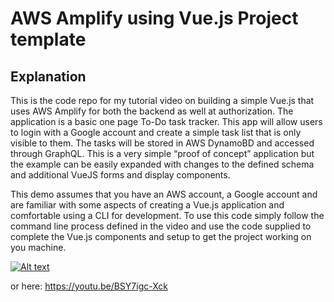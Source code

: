 # AWS Amplify using Vue.js Project template

## Explanation
This is the code repo for my tutorial video on building a simple Vue.js that uses AWS Amplify for both the backend as well at authorization.  The application is a basic one page To-Do task tracker.  This app will allow users to login with a Google account and create a simple task list that is only visible to them.  The tasks will be stored in AWS DynamoBD and accessed through GraphQL. This is a very simple “proof of concept” application but the example can be easily expanded with changes to the defined schema and additional VueJS forms and display components.  

This demo assumes that you have an AWS account, a Google account and are familiar with some aspects of creating a Vue.js application and comfortable using a CLI for development.  To use this code simply follow the command line process defined in the video and use the code supplied to complete the Vue.js components and setup to get the project working on you machine.

[![Alt text](https://img.youtube.com/vi/BSY7igc-Xck/0.jpg)](https://www.youtube.com/watch?v=BSY7igc-Xck)

or here: https://youtu.be/BSY7igc-Xck
